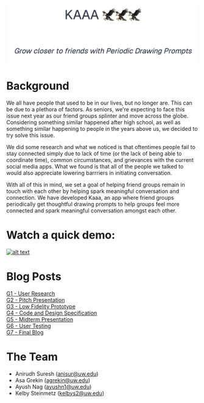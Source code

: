 <a href="https://kaaa-plum.vercel.app"><img src="./images/logo.png"/>
</a>

# Background

We all have people that used to be in our lives, but no longer are. This can be due to a plethora of factors. As seniors, we're expecting to face this issue next year as our friend groups splinter and move across the globe. Considering something similar happened after high school, as well as something similar happening to people in the years above us, we decided to try solve this issue.

We did some research and what we noticed is that oftentimes people fail to stay connected simply due to lack of time (or the lack of being able to coordinate time), common circumstances, and grievances with the current social media apps. What we found is that all of the people we talked to would also appreciate lowering barrriers in initiating conversation.

With all of this in mind, we set a goal of helping friend groups remain in touch with each other by helping spark meaningful conversation and connection. We have developed Kaaa, an app where friend groups periodically get thoughtful drawing prompts to help groups feel more connected and spark meaningful conversation amongst each other.


# Watch a quick demo:

[![alt text](https://img.youtube.com/vi/ZglEUdvyu3U/0.jpg)](https://www.youtube.com/watch?v=ZglEUdvyu3U)

# Blog Posts
[G1 - User Research](./G1.md)\
[G2 - Pitch Presentation](https://docs.google.com/presentation/d/1r8Y46khKjAFP8ZgOVZN3TSIaghxb2zyXZygGF7Y0qCE/edit?usp=sharing)\
[G3 - Low Fidelity Prototype](./G3.md)\
[G4 - Code and Design Specification](./G4.md)\
[G5 - Midterm Presentation](https://docs.google.com/presentation/d/1oEzm3hIZ9OxxjXSdxX6G27oXhDl-FH2JL5jt7pDneFY/edit?usp=sharing)\
[G6 - User Testing](./G6.md)\
[G7 - Final Blog](./G7.md)


# The Team

- Anirudh Suresh (anisur@uw.edu)
- Asa Grekin (agrekin@uw.edu)
- Ayush Nag (ayushn1@uw.edu)
- Kelby Steinmetz (kelbys2@uw.edu)
